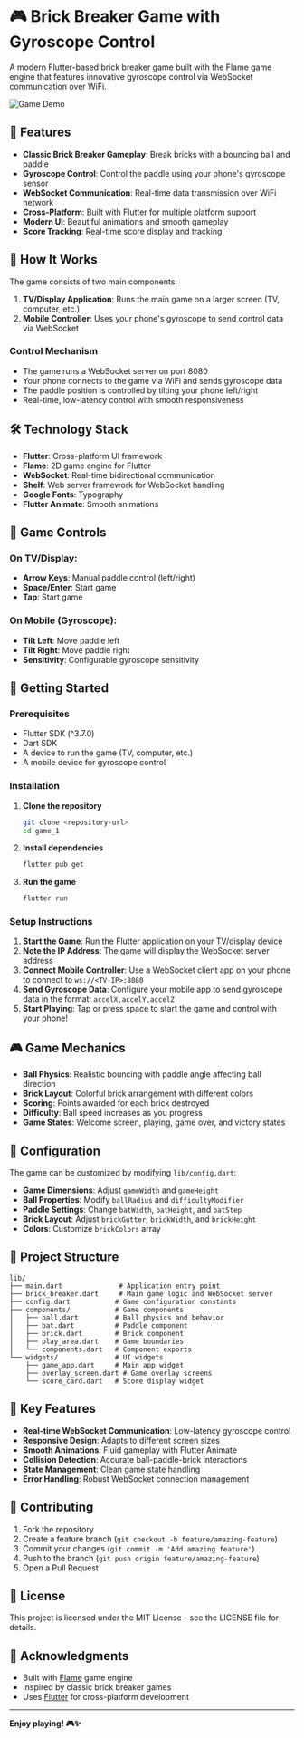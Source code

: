 # 🎮 Brick Breaker Game with Gyroscope Control

A modern Flutter-based brick breaker game built with the Flame game engine that features innovative gyroscope control via WebSocket communication over WiFi.

![Game Demo](https://www.youtube.com/shorts/zeoROLXsV-A)

## 🚀 Features

- **Classic Brick Breaker Gameplay**: Break bricks with a bouncing ball and paddle
- **Gyroscope Control**: Control the paddle using your phone's gyroscope sensor
- **WebSocket Communication**: Real-time data transmission over WiFi network
- **Cross-Platform**: Built with Flutter for multiple platform support
- **Modern UI**: Beautiful animations and smooth gameplay
- **Score Tracking**: Real-time score display and tracking

## 🎯 How It Works

The game consists of two main components:

1. **TV/Display Application**: Runs the main game on a larger screen (TV, computer, etc.)
2. **Mobile Controller**: Uses your phone's gyroscope to send control data via WebSocket

### Control Mechanism

- The game runs a WebSocket server on port 8080
- Your phone connects to the game via WiFi and sends gyroscope data
- The paddle position is controlled by tilting your phone left/right
- Real-time, low-latency control with smooth responsiveness

## 🛠️ Technology Stack

- **Flutter**: Cross-platform UI framework
- **Flame**: 2D game engine for Flutter
- **WebSocket**: Real-time bidirectional communication
- **Shelf**: Web server framework for WebSocket handling
- **Google Fonts**: Typography
- **Flutter Animate**: Smooth animations

## 📱 Game Controls

### On TV/Display:
- **Arrow Keys**: Manual paddle control (left/right)
- **Space/Enter**: Start game
- **Tap**: Start game

### On Mobile (Gyroscope):
- **Tilt Left**: Move paddle left
- **Tilt Right**: Move paddle right
- **Sensitivity**: Configurable gyroscope sensitivity

## 🚀 Getting Started

### Prerequisites

- Flutter SDK (^3.7.0)
- Dart SDK
- A device to run the game (TV, computer, etc.)
- A mobile device for gyroscope control

### Installation

1. **Clone the repository**
   ```bash
   git clone <repository-url>
   cd game_1
   ```

2. **Install dependencies**
   ```bash
   flutter pub get
   ```

3. **Run the game**
   ```bash
   flutter run
   ```

### Setup Instructions

1. **Start the Game**: Run the Flutter application on your TV/display device
2. **Note the IP Address**: The game will display the WebSocket server address
3. **Connect Mobile Controller**: Use a WebSocket client app on your phone to connect to `ws://<TV-IP>:8080`
4. **Send Gyroscope Data**: Configure your mobile app to send gyroscope data in the format: `accelX,accelY,accelZ`
5. **Start Playing**: Tap or press space to start the game and control with your phone!

## 🎮 Game Mechanics

- **Ball Physics**: Realistic bouncing with paddle angle affecting ball direction
- **Brick Layout**: Colorful brick arrangement with different colors
- **Scoring**: Points awarded for each brick destroyed
- **Difficulty**: Ball speed increases as you progress
- **Game States**: Welcome screen, playing, game over, and victory states

## 🔧 Configuration

The game can be customized by modifying `lib/config.dart`:

- **Game Dimensions**: Adjust `gameWidth` and `gameHeight`
- **Ball Properties**: Modify `ballRadius` and `difficultyModifier`
- **Paddle Settings**: Change `batWidth`, `batHeight`, and `batStep`
- **Brick Layout**: Adjust `brickGutter`, `brickWidth`, and `brickHeight`
- **Colors**: Customize `brickColors` array

## 📁 Project Structure

```
lib/
├── main.dart              # Application entry point
├── brick_breaker.dart     # Main game logic and WebSocket server
├── config.dart           # Game configuration constants
├── components/           # Game components
│   ├── ball.dart         # Ball physics and behavior
│   ├── bat.dart          # Paddle component
│   ├── brick.dart        # Brick component
│   ├── play_area.dart    # Game boundaries
│   └── components.dart   # Component exports
└── widgets/              # UI widgets
    ├── game_app.dart     # Main app widget
    ├── overlay_screen.dart # Game overlay screens
    └── score_card.dart   # Score display widget
```

## 🌟 Key Features

- **Real-time WebSocket Communication**: Low-latency gyroscope control
- **Responsive Design**: Adapts to different screen sizes
- **Smooth Animations**: Fluid gameplay with Flutter Animate
- **Collision Detection**: Accurate ball-paddle-brick interactions
- **State Management**: Clean game state handling
- **Error Handling**: Robust WebSocket connection management

## 🤝 Contributing

1. Fork the repository
2. Create a feature branch (`git checkout -b feature/amazing-feature`)
3. Commit your changes (`git commit -m 'Add amazing feature'`)
4. Push to the branch (`git push origin feature/amazing-feature`)
5. Open a Pull Request

## 📄 License

This project is licensed under the MIT License - see the LICENSE file for details.

## 🙏 Acknowledgments

- Built with [Flame](https://flame-engine.org/) game engine
- Inspired by classic brick breaker games
- Uses [Flutter](https://flutter.dev/) for cross-platform development

---

**Enjoy playing! 🎮✨**
